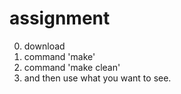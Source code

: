 # assignment
0. download
1. command 'make' 
2. command 'make clean'
3. and then use what you want to see.
